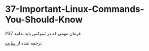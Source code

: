 # 37-Important-Linux-Commands-You-Should-Know
#37 فرمان مهمی که در لینوکس باید بدانید

ترجمه شده از [سایت](https://www.howtogeek.com/412055/37-important-linux-commands-you-should-know/) 

